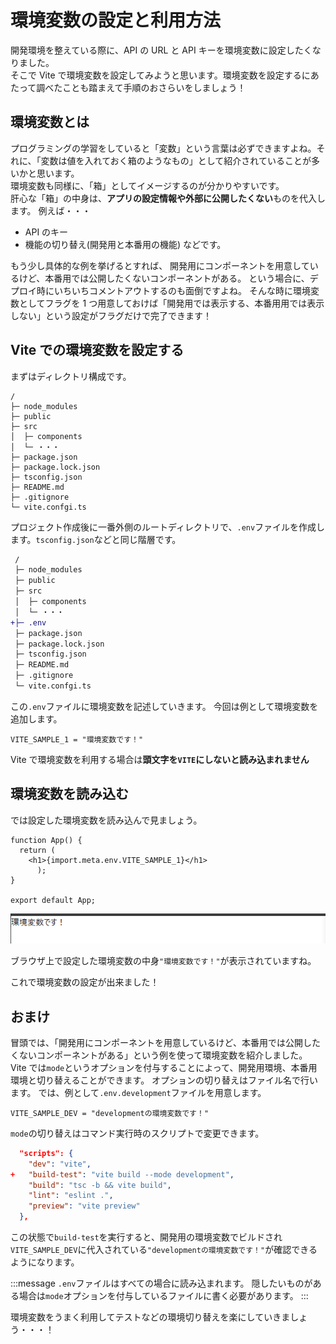 # 環境変数の設定と利用方法

開発環境を整えている際に、API の URL と API キーを環境変数に設定したくなりました。  
そこで Vite で環境変数を設定してみようと思います。環境変数を設定するにあたって調べたことも踏まえて手順のおさらいをしましょう！

## 環境変数とは

プログラミングの学習をしていると「変数」という言葉は必ずできますよね。それに、「変数は値を入れておく箱のようなもの」として紹介されていることが多いかと思います。  
環境変数も同様に、「箱」としてイメージするのが分かりやすいです。  
肝心な「箱」の中身は、**アプリの設定情報や外部に公開したくない**ものを代入します。
例えば・・・

- API のキー
- 機能の切り替え(開発用と本番用の機能)
  などです。

もう少し具体的な例を挙げるとすれば、
開発用にコンポーネントを用意しているけど、本番用では公開したくないコンポーネントがある。
という場合に、デプロイ時にいちいちコメントアウトするのも面倒ですよね。
そんな時に環境変数としてフラグを 1 つ用意しておけば「開発用では表示する、本番用用では表示しない」という設定がフラグだけで完了できます！

## Vite での環境変数を設定する

まずはディレクトリ構成です。

```
/
├─ node_modules
├─ public
├─ src
│  ├─ components
│  └─ ・・・
├─ package.json
├─ package.lock.json
├─ tsconfig.json
├─ README.md
├─ .gitignore
└─ vite.confgi.ts
```

プロジェクト作成後に一番外側のルートディレクトリで、`.env`ファイルを作成します。`tsconfig.json`などと同じ階層です。

```diff
 /
 ├─ node_modules
 ├─ public
 ├─ src
 │  ├─ components
 │  └─ ・・・
+├─ .env
 ├─ package.json
 ├─ package.lock.json
 ├─ tsconfig.json
 ├─ README.md
 ├─ .gitignore
 └─ vite.confgi.ts
```

この`.env`ファイルに環境変数を記述していきます。
今回は例として環境変数を追加します。

```ts: .env
VITE_SAMPLE_1 = "環境変数です！"
```

Vite で環境変数を利用する場合は**頭文字を`VITE`にしないと読み込まれません**

## 環境変数を読み込む

では設定した環境変数を読み込んで見ましょう。

```ts: App.tsx
function App() {
  return (
    <h1>{import.meta.env.VITE_SAMPLE_1}</h1>
      );
}

export default App;
```

![alt text](image.png)

ブラウザ上で設定した環境変数の中身`"環境変数です！"`が表示されていますね。

これで環境変数の設定が出来ました！

## おまけ

冒頭では、「開発用にコンポーネントを用意しているけど、本番用では公開したくないコンポーネントがある」という例を使って環境変数を紹介しました。  
Vite では`mode`というオプションを付与することによって、開発用環境、本番用環境と切り替えることができます。
オプションの切り替えはファイル名で行います。
では、例として`.env.development`ファイルを用意します。

```ts: .env.development
VITE_SAMPLE_DEV = "developmentの環境変数です！"
```

`mode`の切り替えはコマンド実行時のスクリプトで変更できます。

```diff:package.json
  "scripts": {
    "dev": "vite",
+   "build-test": "vite build --mode development",
    "build": "tsc -b && vite build",
    "lint": "eslint .",
    "preview": "vite preview"
  },
```

この状態で`build-test`を実行すると、開発用の環境変数でビルドされ`VITE_SAMPLE_DEV`に代入されている`"developmentの環境変数です！"`が確認できるようになります。

:::message
`.env`ファイルはすべての場合に読み込まれます。
隠したいものがある場合は`mode`オプションを付与しているファイルに書く必要があります。
:::

環境変数をうまく利用してテストなどの環境切り替えを楽にしていきましょう・・・！
